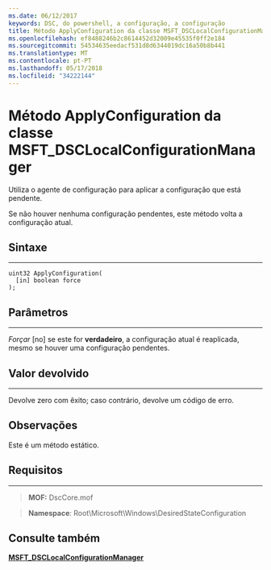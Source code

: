 ```yaml
---
ms.date: 06/12/2017
keywords: DSC, do powershell, a configuração, a configuração
title: Método ApplyConfiguration da classe MSFT_DSCLocalConfigurationManager
ms.openlocfilehash: ef8488246b2c8614452d32009e45535f0ff2e184
ms.sourcegitcommit: 54534635eedacf531d8d6344019dc16a50b8b441
ms.translationtype: MT
ms.contentlocale: pt-PT
ms.lasthandoff: 05/17/2018
ms.locfileid: "34222144"
---
```

# <a name="applyconfiguration-method-of-the-msftdsclocalconfigurationmanager-class"></a>Método ApplyConfiguration da classe MSFT_DSCLocalConfigurationManager

Utiliza o agente de configuração para aplicar a configuração que está pendente.

Se não houver nenhuma configuração pendentes, este método volta a configuração atual.


## <a name="syntax"></a>Sintaxe
------

```mof
uint32 ApplyConfiguration(
  [in] boolean force
);
```

## <a name="parameters"></a>Parâmetros
----------

*Forçar* \[no\] se este for **verdadeiro**, a configuração atual é reaplicada, mesmo se houver uma configuração pendentes.

## <a name="return-value"></a>Valor devolvido
------------

Devolve zero com êxito; caso contrário, devolve um código de erro.

## <a name="remarks"></a>Observações

Este é um método estático.

## <a name="requirements"></a>Requisitos
------------
>**MOF:** DscCore.mof

>**Namespace**: Root\Microsoft\Windows\DesiredStateConfiguration


## <a name="see-also"></a>Consulte também


[**MSFT_DSCLocalConfigurationManager**](msft-dsclocalconfigurationmanager.md)